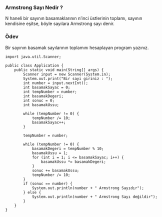 ### Armstrong Sayı Nedir ?
N haneli bir sayının basamaklarının n’inci üstlerinin toplamı, sayının kendisine eşitse, böyle sayılara Armstrong sayı denir.

### Ödev
Bir sayının basamak sayılarının toplamını hesaplayan program yazınız.
```
import java.util.Scanner;

public class Application {
    public static void main(String[] args) {
        Scanner input = new Scanner(System.in);
        System.out.print("Bir sayi giriniz : ");
        int number = input.nextInt();
        int basamakSayac = 0;
        int tempNumber = number;
        int basamakDegeri;
        int sonuc = 0;
        int basamakUssu;

        while (tempNumber != 0) {
            tempNumber /= 10;
            basamakSayac++;
        }

        tempNumber = number;

        while (tempNumber != 0) {
            basamakDegeri = tempNumber % 10;
            basamakUssu = 1;
            for (int i = 1; i <= basamakSayac; i++) {
                basamakUssu *= basamakDegeri;
            }
            sonuc += basamakUssu;
            tempNumber /= 10;
        }
        if (sonuc == number) {
            System.out.println(number + " Armstrong Sayıdır");
        } else {
            System.out.println(number + " Armstrong Sayı değildir");
        }
    }
}
```
